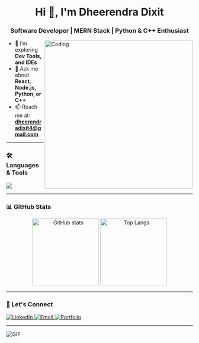 <h1 align="center">Hi 👋, I'm Dheerendra Dixit</h1>
<h3 align="center">Software Developer | MERN Stack | Python & C++ Enthusiast</h3>

<img align="right" alt="Coding" width="400" src="https://cdn.dribbble.com/users/1162077/screenshots/3848914/programmer.gif" />

- 🔭 I’m exploring **Dev Tools, and IDEs**
- 💬 Ask me about **React, Node.js, Python, or C++**
- 📫 Reach me at: **dheerendradixit4@gmail.com**

---

### 🛠️ Languages & Tools

<p align="left">
  <img src="https://skillicons.dev/icons?i=react,nodejs,express,mongodb,python,cpp,git,html,css,js,pyqt,vercel&theme=light" />
</p>

---

### 📊 GitHub Stats

<p align="center">
  <img src="https://github-readme-stats.vercel.app/api?username=dheerendra-dixit&show_icons=true&theme=radical" alt="GitHub stats" height="180" />
  <img src="https://github-readme-stats.vercel.app/api/top-langs/?username=dheerendra-dixit&layout=compact&theme=radical" alt="Top Langs" height="180" />
</p>

---

### 🚀 Let's Connect

<p>
  <a href="https://www.linkedin.com/" target="_blank">
    <img alt="LinkedIn" src="https://img.shields.io/badge/LinkedIn-blue?style=flat&logo=linkedin&logoColor=white" />
  </a>
  <a href="mailto:dheerendradixit4@gmail.com">
    <img alt="Email" src="https://img.shields.io/badge/Email-Dheerendra-red?style=flat&logo=gmail&logoColor=white" />
  </a>
  <a href="https://your-portfolio-link.com" target="_blank">
    <img alt="Portfolio" src="https://img.shields.io/badge/Portfolio-Visit-informational?style=flat&logo=web&logoColor=white" />
  </a>
</p>

---

![GIF](https://github.com/dheerendra-dixit/dheerendra-dixit/blob/main/banner.gif) <!-- Optional: upload a custom banner in your repo and show here -->
